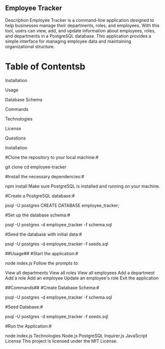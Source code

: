 ## Employee Tracker ##
Description
Employee Tracker is a command-line application designed to help businesses manage their departments, roles, and employees. With this tool, users can view, add, and update information about employees, roles, and departments in a PostgreSQL database. This application provides a simple interface for managing employee data and maintaining organizational structure.

# Table of Contentsb #

Installation

Usage

Database Schema

Commands

Technologies

License

Questions

Installation





#Clone the repository to your local machine:#

git clone <repository-url>
cd employee-tracker





#Install the necessary dependencies:#

npm install
Make sure PostgreSQL is installed and running on your machine.





#Create a PostgreSQL database:#

psql -U postgres
CREATE DATABASE employee_tracker;





#Set up the database schema:#

psql -U postgres -d employee_tracker -f schema.sql




#Seed the database with initial data:#

psql -U postgres -d employee_tracker -f seeds.sql




##Usage##
#Start the application:#

node index.js
Follow the prompts to:

View all departments
View all roles
View all employees
Add a department
Add a role
Add an employee
Update an employee's role
Exit the application





##Commands##
#Create Database Schema:#

psql -U postgres -d employee_tracker -f schema.sql

#Seed Database:#

psql -U postgres -d employee_tracker -f seeds.sql

#Run the Application:#

node index.js
Technologies
Node.js
PostgreSQL
Inquirer.js
JavaScript
License
This project is licensed under the MIT License.
